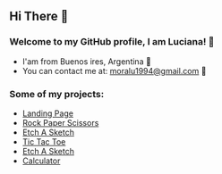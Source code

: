 ## Hi There 👋

### Welcome to my GitHub profile, I am Luciana! 🙂

- I'am from Buenos ires, Argentina 🚩
- You can contact me at: moralu1994@gmail.com 📧

### Some of my projects:

- [Landing Page](https://1uum.github.io/Landing-page/)
- [Rock Paper Scissors](https://1uum.github.io/Rock-Paper-Scissors/)
- [Etch A Sketch](https://1uum.github.io/etch-a-sketch/)
- [Tic Tac Toe](https://1uum.github.io/tic-tac-toe/)
- [Etch A Sketch](https://1uum.github.io/etch-a-sketch/)
- [Calculator](https://1uum.github.io/calculator/)